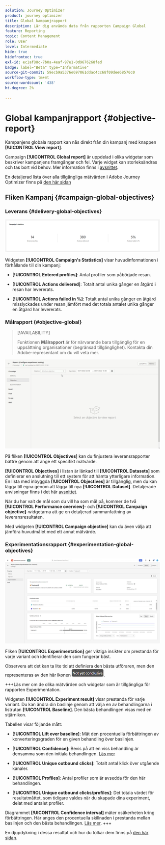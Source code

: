 ```yaml
---
solution: Journey Optimizer
product: journey optimizer
title: Global kampanjrapport
description: Lär dig använda data från rapporten Campaign Global
feature: Reporting
topic: Content Management
role: User
level: Intermediate
hide: true
hidefromtoc: true
exl-id: ec1af88c-7b0a-4eaf-97e1-0d9676268fed
badge: label="Beta" type="Informative"
source-git-commit: 59ecb9a5376e697061ddac4cc68f09dee68570c0
workflow-type: tm+mt
source-wordcount: '438'
ht-degree: 2%

---
```


# Global kampanjrapport {#objective-report}

Kampanjens globala rapport kan nås direkt från din kampanj med knappen **[!UICONTROL View report]**.

Campaign **[!UICONTROL Global report]** är uppdelad i olika widgetar som beskriver kampanjens framgångar och fel. Varje widget kan storleksändras och tas bort vid behov. Mer information finns i [avsnittet](../reports/global-report.md#modify-dashboard).

En detaljerad lista över alla tillgängliga mätvärden i Adobe Journey Optimizer finns på [den här sidan](global-report.md#list-of-components-global.md)

## Fliken Kampanj {#campaign-global-objectives}

### Leverans {#delivery-global-objectives}

![](assets/campaign_report_global_1.png)

Widgeten **[!UICONTROL Campaign's Statistics]** visar huvudinformationen i förhållande till din kampanj:

* **[!UICONTROL Entered profiles]**: Antal profiler som påbörjade resan.

* **[!UICONTROL Actions delivered]**: Totalt antal unika gånger en åtgärd i resan har levererats.

* **[!UICONTROL Actions failed in %]**: Totalt antal unika gånger en åtgärd misslyckades under resan jämfört med det totala antalet unika gånger en åtgärd har levererats.

### Målrapport {#objective-global}

>[!AVAILABILITY]
>
>Funktionen **Målrapport** är för närvarande bara tillgänglig för en uppsättning organisationer (begränsad tillgänglighet). Kontakta din Adobe-representant om du vill veta mer.

![](assets/performance_report.gif)

På fliken **[!UICONTROL Objectives]** kan du finjustera leveransrapporter bättre genom att ange ett specifikt mätvärde.

**[!UICONTROL Objectives]** i listan är länkad till **[!UICONTROL Datasets]** som definierar en anslutning till ett system för att hämta ytterligare information. En lista med inbyggda **[!UICONTROL Objectives]** är tillgänglig, men du kan lägga till egna genom att lägga till nya **[!UICONTROL Dataset]**. Detaljerade anvisningar finns i det här [avsnittet](../content-management/reporting-configuration.md).

När du har valt de mål som du vill ha som mål på, kommer de två **[!UICONTROL Performance overview]**- och **[!UICONTROL Campaign objective]**-widgetarna att ge en detaljerad sammanfattning av leveransresultaten.

Med widgeten **[!UICONTROL Campaign objective]** kan du även välja att jämföra huvudmålet med ett annat mätvärde.

### Experimentationsrapport {#experimentation-global-objectives}

![](assets/experimentation_report_3.png)

Fliken **[!UICONTROL Experimentation]** ger viktiga insikter om prestanda för varje variant och identifierar den som fungerar bäst.

Observera att det kan ta lite tid att definiera den bästa utföraren, men den representeras av den här ikonen ![](assets/experimentation_report_1.png).

+++Läs mer om de olika mätvärden och widgetar som är tillgängliga för rapporten Experimentation.

Widgeten **[!UICONTROL Experiment result]** visar prestanda för varje variant. Du kan ändra din baslinje genom att välja en av behandlingarna i listrutan **[!UICONTROL Baseline]**. Den bästa behandlingen visas med en stjärnikon.

Tabellen visar följande mått:

* **[!UICONTROL Lift over baseline]**: Mät den procentuella förbättringen av konverteringsgraden för en given behandling över baslinjen.

* **[!UICONTROL Confidence]**: Bevis på att en viss behandling är densamma som den initiala behandlingen. [Läs mer](../content-management/experiment-calculations.md#understand-confidence)

* **[!UICONTROL Unique outbound clicks]**: Totalt antal klick över utgående kanaler.

* **[!UICONTROL Profiles]**: Antal profiler som är avsedda för den här behandlingen.

* **[!UICONTROL Unique outbound clicks/profiles]**: Det totala värdet för resultatmåttet, som tidigare valdes när du skapade dina experiment, delat med antalet profiler.

Diagrammet **[!UICONTROL Confidence interval]** mäter osäkerheten kring förbättringen. Här anges den procentuella skillnaden i prestanda mellan baslinjen och den bästa behandlingen. [Läs mer](../content-management/experiment-calculations.md#confidence-intervals).
+++

En djupdykning i dessa resultat och hur du tolkar dem finns på [den här sidan](../content-management/get-started-experiment.md#interpret-results).
